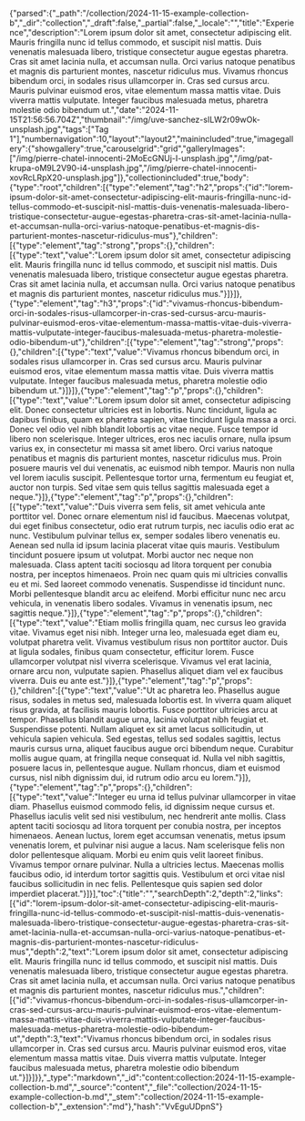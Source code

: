 {"parsed":{"_path":"/collection/2024-11-15-example-collection-b","_dir":"collection","_draft":false,"_partial":false,"_locale":"","title":"Experience","description":"Lorem ipsum dolor sit amet, consectetur adipiscing elit. Mauris fringilla nunc id tellus commodo, et suscipit nisl mattis. Duis venenatis malesuada libero, tristique consectetur augue egestas pharetra. Cras sit amet lacinia nulla, et accumsan nulla. Orci varius natoque penatibus et magnis dis parturient montes, nascetur ridiculus mus. Vivamus rhoncus bibendum orci, in sodales risus ullamcorper in. Cras sed cursus arcu. Mauris pulvinar euismod eros, vitae elementum massa mattis vitae. Duis viverra mattis vulputate. Integer faucibus malesuada metus, pharetra molestie odio bibendum ut.","date":"2024-11-15T21:56:56.704Z","thumbnail":"/img/uve-sanchez-sILW2r09wOk-unsplash.jpg","tags":["Tag 1"],"numbernavigation":10,"layout":"layout2","mainincluded":true,"imagegallery":{"showgallery":true,"carouselgrid":"grid","galleryImages":["/img/pierre-chatel-innocenti-2MoEcGNUj-I-unsplash.jpg","/img/pat-krupa-oM9L2V90-i4-unsplash.jpg","/img/pierre-chatel-innocenti-xovRcLRpX20-unsplash.jpg"]},"collectionincluded":true,"body":{"type":"root","children":[{"type":"element","tag":"h2","props":{"id":"lorem-ipsum-dolor-sit-amet-consectetur-adipiscing-elit-mauris-fringilla-nunc-id-tellus-commodo-et-suscipit-nisl-mattis-duis-venenatis-malesuada-libero-tristique-consectetur-augue-egestas-pharetra-cras-sit-amet-lacinia-nulla-et-accumsan-nulla-orci-varius-natoque-penatibus-et-magnis-dis-parturient-montes-nascetur-ridiculus-mus"},"children":[{"type":"element","tag":"strong","props":{},"children":[{"type":"text","value":"Lorem ipsum dolor sit amet, consectetur adipiscing elit. Mauris fringilla nunc id tellus commodo, et suscipit nisl mattis. Duis venenatis malesuada libero, tristique consectetur augue egestas pharetra. Cras sit amet lacinia nulla, et accumsan nulla. Orci varius natoque penatibus et magnis dis parturient montes, nascetur ridiculus mus."}]}]},{"type":"element","tag":"h3","props":{"id":"vivamus-rhoncus-bibendum-orci-in-sodales-risus-ullamcorper-in-cras-sed-cursus-arcu-mauris-pulvinar-euismod-eros-vitae-elementum-massa-mattis-vitae-duis-viverra-mattis-vulputate-integer-faucibus-malesuada-metus-pharetra-molestie-odio-bibendum-ut"},"children":[{"type":"element","tag":"strong","props":{},"children":[{"type":"text","value":"Vivamus rhoncus bibendum orci, in sodales risus ullamcorper in. Cras sed cursus arcu. Mauris pulvinar euismod eros, vitae elementum massa mattis vitae. Duis viverra mattis vulputate. Integer faucibus malesuada metus, pharetra molestie odio bibendum ut."}]}]},{"type":"element","tag":"p","props":{},"children":[{"type":"text","value":"Lorem ipsum dolor sit amet, consectetur adipiscing elit. Donec consectetur ultricies est in lobortis. Nunc tincidunt, ligula ac dapibus finibus, quam ex pharetra sapien, vitae tincidunt ligula massa a orci. Donec vel odio vel nibh blandit lobortis ac vitae neque. Fusce tempor id libero non scelerisque. Integer ultrices, eros nec iaculis ornare, nulla ipsum varius ex, in consectetur mi massa sit amet libero. Orci varius natoque penatibus et magnis dis parturient montes, nascetur ridiculus mus. Proin posuere mauris vel dui venenatis, ac euismod nibh tempor. Mauris non nulla vel lorem iaculis suscipit. Pellentesque tortor urna, fermentum eu feugiat et, auctor non turpis. Sed vitae sem quis tellus sagittis malesuada eget a neque."}]},{"type":"element","tag":"p","props":{},"children":[{"type":"text","value":"Duis viverra sem felis, sit amet vehicula ante porttitor vel. Donec ornare elementum nisl id faucibus. Maecenas volutpat, dui eget finibus consectetur, odio erat rutrum turpis, nec iaculis odio erat ac nunc. Vestibulum pulvinar tellus ex, semper sodales libero venenatis eu. Aenean sed nulla id ipsum lacinia placerat vitae quis mauris. Vestibulum tincidunt posuere ipsum ut volutpat. Morbi auctor nec neque non malesuada. Class aptent taciti sociosqu ad litora torquent per conubia nostra, per inceptos himenaeos. Proin nec quam quis mi ultricies convallis eu et mi. Sed laoreet commodo venenatis. Suspendisse id tincidunt nunc. Morbi pellentesque blandit arcu ac eleifend. Morbi efficitur nunc nec arcu vehicula, in venenatis libero sodales. Vivamus in venenatis ipsum, nec sagittis neque."}]},{"type":"element","tag":"p","props":{},"children":[{"type":"text","value":"Etiam mollis fringilla quam, nec cursus leo gravida vitae. Vivamus eget nisi nibh. Integer urna leo, malesuada eget diam eu, volutpat pharetra velit. Vivamus vestibulum risus non porttitor auctor. Duis at ligula sodales, finibus quam consectetur, efficitur lorem. Fusce ullamcorper volutpat nisl viverra scelerisque. Vivamus vel erat lacinia, ornare arcu non, vulputate sapien. Phasellus aliquet diam vel ex faucibus viverra. Duis eu ante est."}]},{"type":"element","tag":"p","props":{},"children":[{"type":"text","value":"Ut ac pharetra leo. Phasellus augue risus, sodales in metus sed, malesuada lobortis est. In viverra quam aliquet risus gravida, at facilisis mauris lobortis. Fusce porttitor ultricies arcu at tempor. Phasellus blandit augue urna, lacinia volutpat nibh feugiat et. Suspendisse potenti. Nullam aliquet ex sit amet lacus sollicitudin, ut vehicula sapien vehicula. Sed egestas, tellus sed sodales sagittis, lectus mauris cursus urna, aliquet faucibus augue orci bibendum neque. Curabitur mollis augue quam, at fringilla neque consequat id. Nulla vel nibh sagittis, posuere lacus in, pellentesque augue. Nullam rhoncus, diam et euismod cursus, nisl nibh dignissim dui, id rutrum odio arcu eu lorem."}]},{"type":"element","tag":"p","props":{},"children":[{"type":"text","value":"Integer eu urna id tellus pulvinar ullamcorper in vitae diam. Phasellus euismod commodo felis, id dignissim neque cursus et. Phasellus iaculis velit sed nisi vestibulum, nec hendrerit ante mollis. Class aptent taciti sociosqu ad litora torquent per conubia nostra, per inceptos himenaeos. Aenean luctus, lorem eget accumsan venenatis, metus ipsum venenatis lorem, et pulvinar nisi augue a lacus. Nam scelerisque felis non dolor pellentesque aliquam. Morbi eu enim quis velit laoreet finibus. Vivamus tempor ornare pulvinar. Nulla a ultricies lectus. Maecenas mollis faucibus odio, id interdum tortor sagittis quis. Vestibulum et orci vitae nisl faucibus sollicitudin in nec felis. Pellentesque quis sapien sed dolor imperdiet placerat."}]}],"toc":{"title":"","searchDepth":2,"depth":2,"links":[{"id":"lorem-ipsum-dolor-sit-amet-consectetur-adipiscing-elit-mauris-fringilla-nunc-id-tellus-commodo-et-suscipit-nisl-mattis-duis-venenatis-malesuada-libero-tristique-consectetur-augue-egestas-pharetra-cras-sit-amet-lacinia-nulla-et-accumsan-nulla-orci-varius-natoque-penatibus-et-magnis-dis-parturient-montes-nascetur-ridiculus-mus","depth":2,"text":"Lorem ipsum dolor sit amet, consectetur adipiscing elit. Mauris fringilla nunc id tellus commodo, et suscipit nisl mattis. Duis venenatis malesuada libero, tristique consectetur augue egestas pharetra. Cras sit amet lacinia nulla, et accumsan nulla. Orci varius natoque penatibus et magnis dis parturient montes, nascetur ridiculus mus.","children":[{"id":"vivamus-rhoncus-bibendum-orci-in-sodales-risus-ullamcorper-in-cras-sed-cursus-arcu-mauris-pulvinar-euismod-eros-vitae-elementum-massa-mattis-vitae-duis-viverra-mattis-vulputate-integer-faucibus-malesuada-metus-pharetra-molestie-odio-bibendum-ut","depth":3,"text":"Vivamus rhoncus bibendum orci, in sodales risus ullamcorper in. Cras sed cursus arcu. Mauris pulvinar euismod eros, vitae elementum massa mattis vitae. Duis viverra mattis vulputate. Integer faucibus malesuada metus, pharetra molestie odio bibendum ut."}]}]}},"_type":"markdown","_id":"content:collection:2024-11-15-example-collection-b.md","_source":"content","_file":"collection/2024-11-15-example-collection-b.md","_stem":"collection/2024-11-15-example-collection-b","_extension":"md"},"hash":"VvEguUDpnS"}